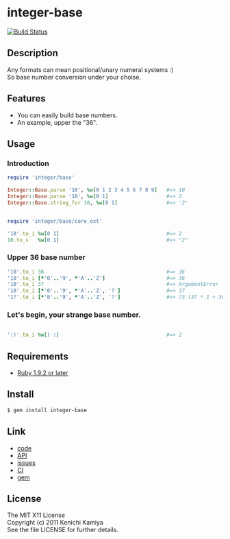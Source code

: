 integer-base
=============

[![Build Status](https://secure.travis-ci.org/kachick/integer-base.png)](http://travis-ci.org/kachick/integer-base)

Description
-----------

Any formats can mean positional/unary numeral systems :)  
So base number conversion under your choise.

Features
--------

* You can easily build base numbers.
* An example, upper the "36".

Usage
-----

### Introduction

```ruby
require 'integer/base'

Integer::Base.parse '10', %w[0 1 2 3 4 5 6 7 8 9]   #=> 10
Integer::Base.parse '10', %w[0 1]                   #=> 2
Integer::Base.string_for 10, %w[0 1]                #=> '2'


require 'integer/base/core_ext'

'10'.to_i %w[0 1]                                   #=> 2
10.to_s   %w[0 1]                                   #=> "2"
```

### Upper 36 base number

```ruby
'10'.to_i 36                                        #=> 36
'10'.to_i [*'0'..'9', *'A'..'Z']                    #=> 36
'10'.to_i 37                                        #=> ArgumentError
'10'.to_i [*'0'..'9', *'A'..'Z', '?']               #=> 37
'1?'.to_i [*'0'..'9', *'A'..'Z', '?']               #=> 73 (37 * 1 + 36 * 1)
```

### Let's begin, your strange base number.

```ruby

':)'.to_i %w[) :]                                   #=> 2
```

Requirements
-------------

* [Ruby 1.9.2 or later](http://travis-ci.org/#!/kachick/integer-base)

Install
-------

```bash
$ gem install integer-base
```

Link
----

* [code](https://github.com/kachick/integer-base)
* [API](http://kachick.github.com/integer-base/yard/frames.html)
* [issues](https://github.com/kachick/integer-base/issues)
* [CI](http://travis-ci.org/#!/kachick/integer-base)
* [gem](https://rubygems.org/gems/integer-base)

License
--------

The MIT X11 License  
Copyright (c) 2011 Kenichi Kamiya  
See the file LICENSE for further details.

